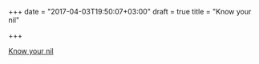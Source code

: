 +++
date = "2017-04-03T19:50:07+03:00"
draft = true
title = "Know your nil"

+++

<p><a href="http://jeremymikkola.com/posts/2017_03_29_know_your_nil.html">Know your nil</a></p>